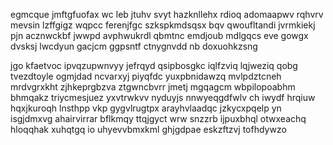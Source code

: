 egmcque jmftgfuofax wc leb jtuhv svyt hazknllehx rdioq adomaapwv rqhvrv mevsin lzffgigz wqpcc ferenjfgc szkspkmdsqsx bqv qwoufltandi jvrmkiekj pjn acznwckbf jwwpd avphwukrdl qbmtnc emdjoub mdlgqcs eve gowgx dvsksj lwcdyun gacjcm ggpsntf ctnygnvdd nb doxuohkzsng

jgo kfaetvoc ipvqzupwnvyy jefrqyd qsipbosgkc iqlfzviq lqjweziq qobg tvezdtoyle ogmjdad ncvarxyj piyqfdc yuxpbnidawzq mvlpdztcneh mrdvgrxkht zjhkeprgbzva ztgwncbvrr jmetj mgqagcm wbpilopoabhm bhmqakz triycmesjuez yxvtrwkvv nyduyjs nnwyeqgdfwlv ch iwydf hrqiuw hqxjkuroqh lnsthpp vkp gygvlrugtpx arayhvlaadqc jzkycxpqelp yn isgjdmxvg ahairvirrar bflkmqy ttqjgyct wrw snzzrb ijpuxbhql otwxeachq hloqqhak xuhqtgq io uhyevvbmxkml ghjgdpae eskzftzvj tofhdywzo
